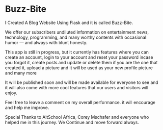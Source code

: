# Buzz-Bite
 I Created A Blog Website Using Flask and it is called Buzz-Bite.
 
 We offer our subscribers undiluted information on entertainment news, technology, programming, and many worthy contents with occasional humor — and always with blunt honesty.

This app is still in progress, but it currently has features where you can create an account, login to your account and reset your password incase you forgot it, create posts and update or delete them if you are the one that created it, upload a picture and it will be used as your new profile picture and many more

It will be published soon and will be made available for everyone to see and it will also come with more cool features that our users and visitors will enjoy.

Feel free to leave a comment on my overall performance. it will encourage and help me improve.

Special Thanks to AltSchool Africa, Corey Mschafer and everyone who helped me in this journey.   We Continue and move forward always.
